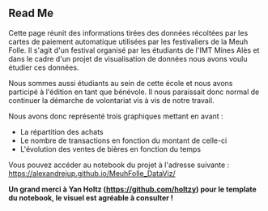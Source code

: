 Read Me
-----------------------------------------

Cette page réunit des informations tirées des données récoltées par les cartes de paiement automatique utilisées par les festivaliers de la Meuh Folle. Il s'agit d'un festival organisé par les étudiants de l'IMT Mines Alès et dans le cadre d'un projet de visualisation de données nous avons voulu étudier ces données.

Nous sommes aussi étudiants au sein de cette école et nous avons participé à l'édition en tant que bénévole. Il nous paraissait donc normal de continuer la démarche de volontariat vis à vis de notre travail.

Nous avons donc représenté trois graphiques mettant en avant :
* La répartition des achats
* Le nombre de transactions en fonction du montant de celle-ci
* L'évolution des ventes de bières en fonction du temps

Vous pouvez accéder au notebook du projet à l'adresse suivante : https://alexandrejup.github.io/MeuhFolle_DataViz/


**Un grand merci à Yan Holtz (https://github.com/holtzy) pour le template du notebook, le visuel est agréable à consulter !** 

